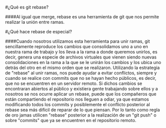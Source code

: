 #¿Qué es git rebase?

####Al igual que merge, rebase es una herramienta de git que nos permite realizar la unión entre ramas.

#¿Qué hace rebase de especial?

####Cuando nosotros utilizamos esta herramienta para unir ramas, git sencillamente reproduce los cambios que consolidamos uno a uno en nuestra rama de trabajo y los lleva a la rama a donde queremos unirlos, es decir, genera una especie de archivos virtuales que vienen siendo nuevas consolidaciones en la rama a la que se le unirán los cambios y los ubica uno detrás del otro en el mismo orden que se realizaron. Utilizando la estrategia de "rebase" al unir ramas, nos puede ayudar a evitar conflictos, siempre y cuando se realice con commits que no se hayan hecho públicos, es decir, que no se encuentren en un servidor remoto. Si dichos cambios se encontraran abiertos al público y existiera gente trabajando sobre ellos y a nosotros se nos ocurre aplicar un rebase, puede que los compañeros que están compartiendo el repositorio nos lleguen a odiar, ya que estamos modificando todos los commits y posiblemente el conflicto posterior al rebase sea más difícil de reparar de lo que piensan. Por lo tanto como regla de oro jamas utilicen "rebase" posterior a la realización de un "git push" o sobre "commits" que ya se encuentren en el repositorio remoto.

